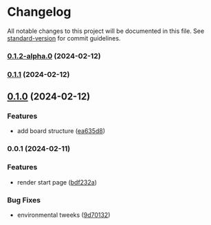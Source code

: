 # Changelog

All notable changes to this project will be documented in this file. See [standard-version](https://github.com/conventional-changelog/standard-version) for commit guidelines.

### [0.1.2-alpha.0](https://github.com/ProsperoKay/goppai/compare/v0.1.1...v0.1.2-alpha.0) (2024-02-12)

### [0.1.1](https://github.com/ProsperoKay/goppai/compare/v0.1.0...v0.1.1) (2024-02-12)

## [0.1.0](https://github.com/ProsperoKay/goppai/compare/v0.0.1...v0.1.0) (2024-02-12)


### Features

* add board structure ([ea635d8](https://github.com/ProsperoKay/goppai/commit/ea635d8b2cf536c5ef5269526c3f916b35a76d1d))

### 0.0.1 (2024-02-11)


### Features

* render start page ([bdf232a](https://github.com/ProsperoKay/goppai/commit/bdf232a10982902c113465c27b8c276499b13c8a))


### Bug Fixes

* environmental tweeks ([9d70132](https://github.com/ProsperoKay/goppai/commit/9d70132f4fd676a995f85ff31041bc7e98973dbb))
